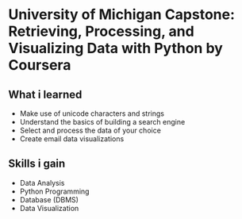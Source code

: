 # University of Michigan Capstone: Retrieving, Processing, and Visualizing Data with Python by Coursera
## What i learned
- Make use of unicode characters and strings
- Understand the basics of building a search engine
- Select and process the data of your choice
- Create email data visualizations
## Skills i gain
- Data Analysis
- Python Programming
- Database (DBMS)
- Data Visualization
